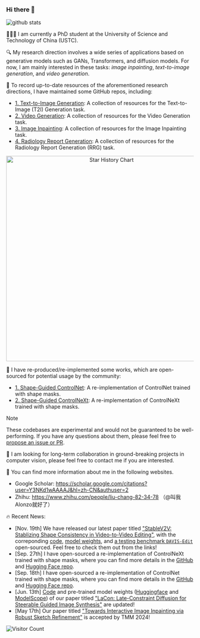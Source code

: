 ### Hi there 👋
![github stats](https://github-readme-stats.vercel.app/api?username=AlonzoLeeeooo&show_icons=true)

🧑🏻‍🎓 I am currently a PhD student at the University of Science and Technology of China (USTC). 

🔍 My research direction involves a wide series of applications based on generative models such as GANs, Transformers, and diffusion models. For now, I am mainly interested in these tasks: *image inpainting*, *text-to-image generation*, and *video generation*.

📂 To record up-to-date resources of the aforementioned research directions, I have maintained some GitHub repos, including:
- [<u>1. Text-to-Image Generation</u>](https://github.com/AlonzoLeeeooo/awesome-text-to-image-studies): A collection of resources for the Text-to-Image (T2I) Generation task.
- [<u>2. Video Generation</u>](https://github.com/AlonzoLeeeooo/awesome-video-generation): A collection of resources for the Video Generation task.
- [<u>3. Image Inpainting</u>](https://github.com/AlonzoLeeeooo/awesome-image-inpainting-studies): A collection of resources for the Image Inpainting task.
- [<u>4. Radiology Report Generation</u>](https://github.com/AlonzoLeeeooo/awesome-radiology-report-generation): A collection of resources for the Radiology Report Generation (RRG) task.

<p align="center">
    <a href="https://star-history.com/#alonzoleeeooo/awesome-image-inpainting-studies&alonzoleeeooo/awesome-video-generation&alonzoleeeooo/awesome-text-to-image-studies&Date" target="_blank">
        <img width="550" src="https://api.star-history.com/svg?repos=alonzoleeeooo/awesome-image-inpainting-studies,alonzoleeeooo/awesome-video-generation,alonzoleeeooo/awesome-text-to-image-studies,alonzoleeeooo/awesome-radiology-report-generation&type=Date" alt="Star History Chart">
    </a>
<p>

🧪 I have re-produced/re-implemented some works, which are open-sourced for potential usage by the community:
- [<u>1. Shape-Guided ControlNet</u>](https://github.com/AlonzoLeeeooo/shape-guided-controlnet): A re-implementation of ControlNet trained with shape masks.
- [<u>2. Shape-Guided ControlNeXt</u>](https://github.com/AlonzoLeeeooo/ControlNeXt-svd-shape): A re-implementation of ControlNeXt trained with shape masks.

> [!NOTE]
> These codebases are experimental and would not be guaranteed to be well-performing. If you have any questions about them, please feel free to <u>propose an issue or PR</u>.

🤝 I am looking for long-term collaboration in ground-breaking projects in computer vision, please feel free to contact me if you are interested. 

📜 You can find more information about me in the following websites.
- Google Scholar: https://scholar.google.com/citations?user=Y3NKd1wAAAAJ&hl=zh-CN&authuser=2
- Zhihu: https://www.zhihu.com/people/liu-chang-82-34-78 （@叫我Alonzo就好了）

🔥 Recent News:
- [Nov. 19th] We have released our latest paper titled ["StableV2V: Stablizing Shape Consistency in Video-to-Video Editing"](https://arxiv.org/abs/2411.11045), with the correponding [code](https://github.com/AlonzoLeeeooo/StableV2V), [model weights](https://huggingface.co/AlonzoLeeeooo/StableV2V), and [a testing benchmark `DAVIS-Edit`](https://huggingface.co/datasets/AlonzoLeeeooo/DAVIS-Edit) open-sourced. Feel free to check them out from the links!
- [Sep. 27th] I have open-sourced a re-implementation of ControlNeXt trained with shape masks, where you can find more details in the [GitHub](https://github.com/AlonzoLeeeooo/ControlNeXt-svd-shape) and [Hugging Face repo](https://huggingface.co/AlonzoLeeeooo/ControlNeXt-svd-shape).
- [Sep. 18th] I have open-sourced a re-implementation of ControlNet trained with shape masks, where you can find more details in the [GitHub](https://github.com/AlonzoLeeeooo/shape-guided-controlnet) and [Hugging Face repo](https://huggingface.co/AlonzoLeeeooo/shape-guided-controlnet).
- [Jun. 13th] [Code](https://github.com/AlonzoLeeeooo/LCDG) and pre-trained model weights ([Huggingface](https://huggingface.co/AlonzoLeeeooo/LaCon) and [ModelScope](https://modelscope.cn/models/AlonzoLeeeoooo/LaCon)) of our paper titled ["LaCon: Late-Constraint Diffusion for Steerable Guided Image Synthesis"](https://arxiv.org/pdf/2305.11520) are updated!
- [May 17th] Our paper titled ["Towards Interactive Image Inpainting via Robust Sketch Refinement"](https://ieeexplore.ieee.org/document/10533842) is accepted by TMM 2024! 


![Visitor Count](https://profile-counter.glitch.me/alonzoleeeooo/count.svg)
